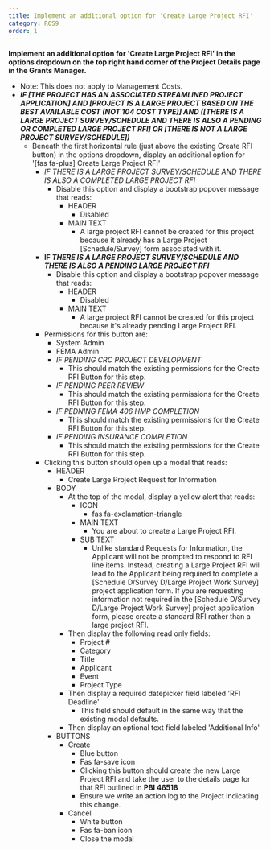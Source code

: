 ```yaml
---
title: Implement an additional option for 'Create Large Project RFI'
category: R6S9
order: 1
---
```


**Implement an additional option for 'Create Large Project RFI' in the options dropdown on the top right hand corner of the Project Details page in the Grants Manager.**

* Note: This does not apply to Management Costs.
* ***IF \[THE PROJECT HAS AN ASSOCIATED STREAMLINED PROJECT APPLICATION\] AND \[PROJECT IS A LARGE PROJECT BASED ON THE BEST AVAILABLE COST (NOT 104 COST TYPE)\] AND (\[THERE IS A LARGE PROJECT SURVEY/SCHEDULE AND THERE IS ALSO A PENDING OR COMPLETED LARGE PROJECT RFI\] OR \[*THERE IS NOT A LARGE PROJECT SURVEY/SCHEDULE\])****
  * Beneath the first horizontal rule (just above the existing Create RFI button) in the options dropdown, display an additional option for '\[fas fa-plus\] Create Large Project RFI'
    * *IF&nbsp;*THERE IS A LARGE PROJECT SURVEY/SCHEDULE AND THERE IS ALSO A&nbsp;*COMPLETED*&nbsp;LARGE PROJECT RFI**
      * Disable this option and display a bootstrap popover message that reads:
        * HEADER
          * Disabled
        * MAIN TEXT
          * A large project RFI cannot be created for this project because it already has a Large Project \[Schedule/Survey\] form associated with it.
    * **IF&nbsp;*THERE IS A LARGE PROJECT SURVEY/SCHEDULE AND THERE IS ALSO A PENDING LARGE PROJECT RFI***
      * Disable this option and display a bootstrap popover message that reads:
        * HEADER
          * Disabled
        * MAIN TEXT
          * A large project RFI cannot be created for this project because it's already pending Large Project RFI.
    * Permissions for this button are:
      * System Admin
      * FEMA Admin
      * *IF PENDING CRC PROJECT DEVELOPMENT*
        * This should match the existing permissions for the Create RFI Button for this step.
      * *IF PENDING PEER REVIEW*
        * This should match the existing permissions for the Create RFI Button for this step.
      * *IF PEDNING FEMA 406 HMP COMPLETION*
        * This should match the existing permissions for the Create RFI Button for this step.
      * *IF PENDING INSURANCE COMPLETION*
        * This should match the existing permissions for the Create RFI Button for this step.
    * Clicking this button should open up a modal that reads:
      * HEADER
        * Create Large Project Request for Information
      * BODY
        * At the top of the modal, display a yellow alert that reads:
          * ICON
            * fas fa-exclamation-triangle
          * MAIN TEXT
            * You are about to create a Large Project RFI.
          * SUB TEXT
            * Unlike standard Requests for Information, the Applicant will not be prompted to respond to RFI line items. Instead, creating a Large Project RFI will lead to the Applicant being required to complete a \[Schedule D/Survey D/Large Project Work Survey\] project application form. If you are requesting information not required in the \[Schedule D/Survey D/Large Project Work Survey\] project application form, please create a standard RFI rather than a large project RFI.
        * Then display the following read only fields:
          * Project \#
          * Category
          * Title
          * Applicant
          * Event
          * Project Type
        * Then display a required datepicker field labeled 'RFI Deadline'
          * This field should default in the same way that the existing modal defaults.
        * Then display an optional text field labeled 'Additional Info'
      * BUTTONS
        * Create
          * Blue button
          * Fas fa-save icon
          * Clicking this button should create the new Large Project RFI and take the user to the details page for that RFI outlined in&nbsp;**PBI 46518**
          * Ensure we write an action log to the Project indicating this change.
        * Cancel
          * White button
          * Fas fa-ban icon
          * Close the modal